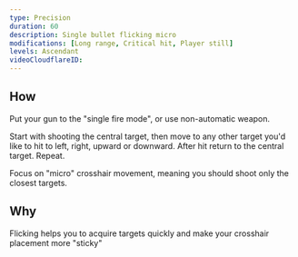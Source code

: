 ```yaml
---
type: Precision
duration: 60
description: Single bullet flicking micro
modifications: [Long range, Critical hit, Player still]
levels: Ascendant
videoCloudflareID:
---
```


## How

Put your gun to the "single fire mode", or use non-automatic weapon.

Start with shooting the central target, then move to any other target you'd like to hit to left, right, upward or downward. After hit return to the central target. Repeat.

Focus on "micro" crosshair movement, meaning you should shoot only the closest targets.

## Why

Flicking helps you to acquire targets quickly and make your crosshair placement more "sticky"
